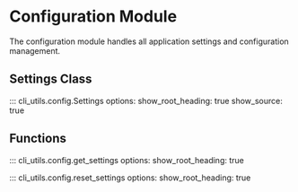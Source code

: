 # Configuration Module

The configuration module handles all application settings and configuration management.

## Settings Class

::: cli_utils.config.Settings
    options:
      show_root_heading: true
      show_source: true

## Functions

::: cli_utils.config.get_settings
    options:
      show_root_heading: true

::: cli_utils.config.reset_settings
    options:
      show_root_heading: true
